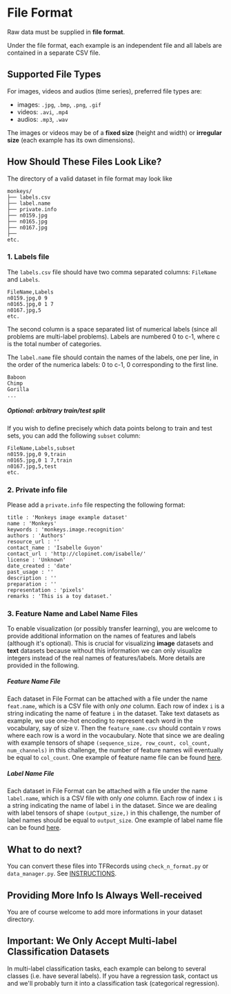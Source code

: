 # File Format

Raw data must be supplied in **file format**.

Under the file format, each example is an independent file and all labels are contained in a separate CSV file.

## Supported File Types
For images, videos and audios (time series), preferred file types are:
- images: `.jpg`, `.bmp`, `.png`, `.gif`
- videos: `.avi`, `.mp4`
- audios: `.mp3`, `.wav`

The images or videos may be of a **fixed size** (height and width) or **irregular size** (each example has its own dimensions).

## How Should These Files Look Like?

The directory of a valid dataset in file format may look like
```
monkeys/
├── labels.csv
├── label.name
├── private.info
├── n0159.jpg
├── n0165.jpg
├── n0167.jpg
├──  
etc.
```

### 1. Labels file

The `labels.csv` file should have two comma separated columns: `FileName` and `Labels`.
```
FileName,Labels
n0159.jpg,0 9
n0165.jpg,0 1 7
n0167.jpg,5
etc.
```
The second column is a space separated list of numerical labels (since all problems are multi-label problems). Labels are numbered 0 to c-1, where c is the total number of categories. 

The `label.name` file should contain the names of the labels, one per line, in the order of the numerica labels: 0 to c-1, 0 corresponding to the first line.

```
Baboon
Chimp
Gorilla
...
```

##### Optional: arbitrary train/test split

If you wish to define precisely which data points belong to train and test sets, you can add the following `subset` column:

```
FileName,Labels,subset
n0159.jpg,0 9,train
n0165.jpg,0 1 7,train
n0167.jpg,5,test
etc.
```



### 2. Private info file

Please add a `private.info` file respecting the following format:
```
title : 'Monkeys image example dataset'
name : 'Monkeys'
keywords : 'monkeys.image.recognition'
authors : 'Authors'
resource_url : ''
contact_name : 'Isabelle Guyon'
contact_url : 'http://clopinet.com/isabelle/'
license : 'Unknown'
date_created : 'date'
past_usage : ''
description : ''
preparation : ''
representation : 'pixels'
remarks : 'This is a toy dataset.'
```
### 3. Feature Name and Label Name Files
To enable visualization (or possibly transfer learning), you are welcome to provide additional information on the names of features and labels (although it's optional). This is crucial for visualizing **image** datasets and **text** datasets because without this information we can only visualize integers instead of the real names of features/labels. More details are provided in the following.

##### Feature Name File
Each dataset in File Format can be attached with a file under the name `feat.name`, which is a CSV file with only *one* column. Each row of index `i` is a string indicating the name of feature `i` in the dataset. Take text datasets as example, we use one-hot encoding to represent each word in the vocabulary, say of size `V`. Then the `feature_name.csv` should contain `V` rows where each row is a word in the vocaubulary. Note that since we are dealing with example tensors of shape `(sequence_size, row_count, col_count, num_channels)` in this challenge, the number of feature names will eventually be equal to `col_count`. One example of feature name file can be found [here](https://github.com/zhengying-liu/autodl-contrib/tree/master/file_format/randomtext).

##### Label Name File
Each dataset in File Format can be attached with a file under the name `label.name`, which is a CSV file with only *one* column. Each row of index `i` is a string indicating the name of label `i` in the dataset. Since we are dealing with label tensors of shape `(output_size,)` in this challenge, the number of label names should be equal to `output_size`. One example of label name file can be found [here](https://github.com/zhengying-liu/autodl-contrib/tree/master/file_format/monkeys).

## What to do next?
You can convert these files into TFRecords using `check_n_format.py` or `data_manager.py`. See [INSTRUCTIONS](https://github.com/zhengying-liu/autodl-contrib).

## Providing More Info Is Always Well-received
You are of course welcome to add more informations in your dataset directory. 

## Important: We Only Accept Multi-label Classification Datasets
In multi-label classification tasks, each example can belong to several classes (i.e. have several labels).
If you have a regression task, contact us and we'll probably turn it into a classification task (categorical regression).

